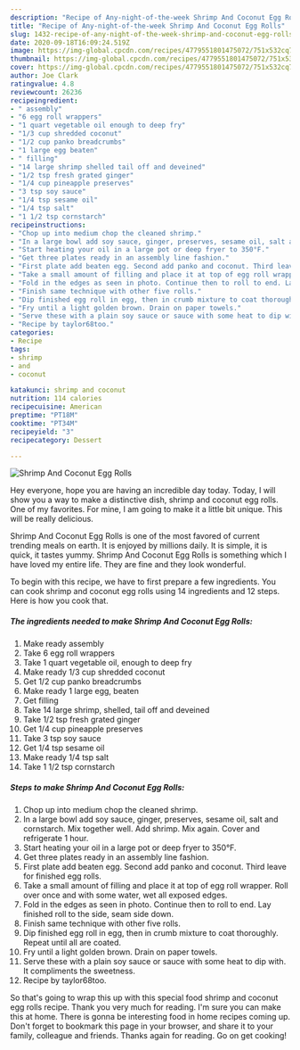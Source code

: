 ```yaml
---
description: "Recipe of Any-night-of-the-week Shrimp And Coconut Egg Rolls"
title: "Recipe of Any-night-of-the-week Shrimp And Coconut Egg Rolls"
slug: 1432-recipe-of-any-night-of-the-week-shrimp-and-coconut-egg-rolls
date: 2020-09-18T16:09:24.519Z
image: https://img-global.cpcdn.com/recipes/4779551801475072/751x532cq70/shrimp-and-coconut-egg-rolls-recipe-main-photo.jpg
thumbnail: https://img-global.cpcdn.com/recipes/4779551801475072/751x532cq70/shrimp-and-coconut-egg-rolls-recipe-main-photo.jpg
cover: https://img-global.cpcdn.com/recipes/4779551801475072/751x532cq70/shrimp-and-coconut-egg-rolls-recipe-main-photo.jpg
author: Joe Clark
ratingvalue: 4.8
reviewcount: 26236
recipeingredient:
- " assembly"
- "6 egg roll wrappers"
- "1 quart vegetable oil enough to deep fry"
- "1/3 cup shredded coconut"
- "1/2 cup panko breadcrumbs"
- "1 large egg beaten"
- " filling"
- "14 large shrimp shelled tail off and deveined"
- "1/2 tsp fresh grated ginger"
- "1/4 cup pineapple preserves"
- "3 tsp soy sauce"
- "1/4 tsp sesame oil"
- "1/4 tsp salt"
- "1 1/2 tsp cornstarch"
recipeinstructions:
- "Chop up into medium chop the cleaned shrimp."
- "In a large bowl add soy sauce, ginger, preserves, sesame oil, salt and cornstarch. Mix together well. Add shrimp. Mix again. Cover and refrigerate 1 hour."
- "Start heating your oil in a large pot or deep fryer to 350°F."
- "Get three plates ready in an assembly line fashion."
- "First plate add beaten egg. Second add panko and coconut. Third leave for finished egg rolls."
- "Take a small amount of filling and place it at top of egg roll wrapper. Roll over once and with some water, wet all exposed edges."
- "Fold in the edges as seen in photo. Continue then to roll to end. Lay finished roll to the side, seam side down."
- "Finish same technique with other five rolls."
- "Dip finished egg roll in egg, then in crumb mixture to coat thoroughly. Repeat until all are coated."
- "Fry until a light golden brown. Drain on paper towels."
- "Serve these with a plain soy sauce or sauce with some heat to dip with. It compliments the sweetness."
- "Recipe by taylor68too."
categories:
- Recipe
tags:
- shrimp
- and
- coconut

katakunci: shrimp and coconut 
nutrition: 114 calories
recipecuisine: American
preptime: "PT18M"
cooktime: "PT34M"
recipeyield: "3"
recipecategory: Dessert

---
```



![Shrimp And Coconut Egg Rolls](https://img-global.cpcdn.com/recipes/4779551801475072/751x532cq70/shrimp-and-coconut-egg-rolls-recipe-main-photo.jpg)

Hey everyone, hope you are having an incredible day today. Today, I will show you a way to make a distinctive dish, shrimp and coconut egg rolls. One of my favorites. For mine, I am going to make it a little bit unique. This will be really delicious.



Shrimp And Coconut Egg Rolls is one of the most favored of current trending meals on earth. It is enjoyed by millions daily. It is simple, it is quick, it tastes yummy. Shrimp And Coconut Egg Rolls is something which I have loved my entire life. They are fine and they look wonderful.


To begin with this recipe, we have to first prepare a few ingredients. You can cook shrimp and coconut egg rolls using 14 ingredients and 12 steps. Here is how you cook that.

<!--inarticleads1-->

##### The ingredients needed to make Shrimp And Coconut Egg Rolls:

1. Make ready  assembly
1. Take 6 egg roll wrappers
1. Take 1 quart vegetable oil, enough to deep fry
1. Make ready 1/3 cup shredded coconut
1. Get 1/2 cup panko breadcrumbs
1. Make ready 1 large egg, beaten
1. Get  filling
1. Take 14 large shrimp, shelled, tail off and deveined
1. Take 1/2 tsp fresh grated ginger
1. Get 1/4 cup pineapple preserves
1. Take 3 tsp soy sauce
1. Get 1/4 tsp sesame oil
1. Make ready 1/4 tsp salt
1. Take 1 1/2 tsp cornstarch




<!--inarticleads2-->

##### Steps to make Shrimp And Coconut Egg Rolls:

1. Chop up into medium chop the cleaned shrimp.
1. In a large bowl add soy sauce, ginger, preserves, sesame oil, salt and cornstarch. Mix together well. Add shrimp. Mix again. Cover and refrigerate 1 hour.
1. Start heating your oil in a large pot or deep fryer to 350°F.
1. Get three plates ready in an assembly line fashion.
1. First plate add beaten egg. Second add panko and coconut. Third leave for finished egg rolls.
1. Take a small amount of filling and place it at top of egg roll wrapper. Roll over once and with some water, wet all exposed edges.
1. Fold in the edges as seen in photo. Continue then to roll to end. Lay finished roll to the side, seam side down.
1. Finish same technique with other five rolls.
1. Dip finished egg roll in egg, then in crumb mixture to coat thoroughly. Repeat until all are coated.
1. Fry until a light golden brown. Drain on paper towels.
1. Serve these with a plain soy sauce or sauce with some heat to dip with. It compliments the sweetness.
1. Recipe by taylor68too.




So that's going to wrap this up with this special food shrimp and coconut egg rolls recipe. Thank you very much for reading. I'm sure you can make this at home. There is gonna be interesting food in home recipes coming up. Don't forget to bookmark this page in your browser, and share it to your family, colleague and friends. Thanks again for reading. Go on get cooking!
